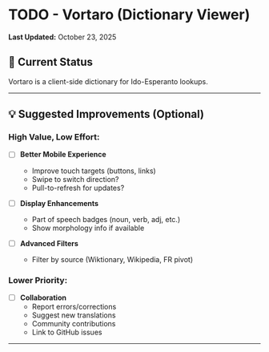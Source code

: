# TODO - Vortaro (Dictionary Viewer)

**Last Updated:** October 23, 2025

## 🎯 Current Status

Vortaro is a client-side dictionary for Ido-Esperanto lookups. 


---

## 💡 Suggested Improvements (Optional)

### High Value, Low Effort:

- [ ] **Better Mobile Experience**
  - Improve touch targets (buttons, links)
  - Swipe to switch direction?
  - Pull-to-refresh for updates?

- [ ] **Display Enhancements**
  - Part of speech badges (noun, verb, adj, etc.)
  - Show morphology info if available

- [ ] **Advanced Filters**
  - Filter by source (Wiktionary, Wikipedia, FR pivot)

### Lower Priority:
- [ ] **Collaboration**
  - Report errors/corrections
  - Suggest new translations
  - Community contributions
  - Link to GitHub issues

---
